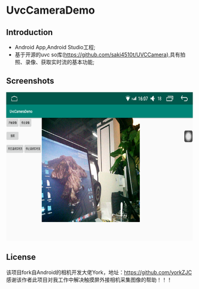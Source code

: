UvcCameraDemo
===================================
 
Introduction
------------
* Android App,Android Studio工程;
* 基于开源的uvc so库(https://github.com/saki4510t/UVCCamera),具有拍照、录像、获取实时流的基本功能;

Screenshots
-------------

<img src="screenshots/3_30_16_7_2.png" height="400" alt="Screenshot"/> 


License
-------
该项目fork自Android的相机开发大佬York，地址：https://github.com/yorkZJC
感谢该作者此项目对我工作中解决触摸屏外接相机采集图像的帮助！！！




